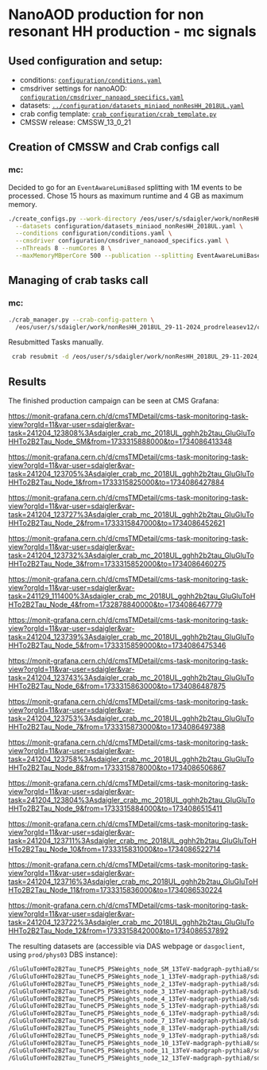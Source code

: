 # NanoAOD production for non resonant HH production - mc signals 

## Used configuration and setup:

* conditions: [`configuration/conditions.yaml`](../configuration/conditions.yaml)
* cmsdriver settings for nanoAOD: [`configuration/cmsdriver_nanoaod_specifics.yaml`](../configuration/cmsdriver_nanoaod_specifics.yaml)
* datasets: [`../configuration/datasets_miniaod_nonResHH_2018UL.yaml`](../configuration/datasets_miniaod_nonResHH_2018UL.yaml)
* crab config template: [`crab_configuration/crab_template.py`](../crab_configuration/crab_template.py)
* CMSSW release: CMSSW_13_0_21

## Creation of CMSSW and Crab configs call

### mc:

Decided to go for an `EventAwareLumiBased` splitting with 1M events to be processed.
Chose 15 hours as maximum runtime and 4 GB as maximum memory.

```bash
./create_configs.py --work-directory /eos/user/s/sdaigler/work/nonResHH_2018UL_29-11-2024_prodreleasev12/ \
  --datasets configuration/datasets_miniaod_nonResHH_2018UL.yaml \
  --conditions configuration/conditions.yaml \
  --cmsdriver configuration/cmsdriver_nanoaod_specifics.yaml \
  --nThreads 8 --numCores 8 \
  --maxMemoryMBperCore 500 --publication --splitting EventAwareLumiBased --unitsPerJob 1000000 --maxJobRuntimeMin 900
```

## Managing of crab tasks call

### mc:

```bash
./crab_manager.py --crab-config-pattern \
  /eos/user/s/sdaigler/work/nonResHH_2018UL_29-11-2024_prodreleasev12/crabconfigs/*.py --nworkers 13
```

Resubmitted Tasks manually.

```bash
 crab resubmit -d /eos/user/s/sdaigler/work/nonResHH_2018UL_29-11-2024_prodreleasev12/crab/crab_mc_2018UL_gghh2b2tau_GluGluToHHTo2B2Tau_Node_SM
```

## Results

The finished production campaign can be seen at CMS Grafana:

https://monit-grafana.cern.ch/d/cmsTMDetail/cms-task-monitoring-task-view?orgId=11&var-user=sdaigler&var-task=241204_123808%3Asdaigler_crab_mc_2018UL_gghh2b2tau_GluGluToHHTo2B2Tau_Node_SM&from=1733315888000&to=1734086413348

https://monit-grafana.cern.ch/d/cmsTMDetail/cms-task-monitoring-task-view?orgId=11&var-user=sdaigler&var-task=241204_123705%3Asdaigler_crab_mc_2018UL_gghh2b2tau_GluGluToHHTo2B2Tau_Node_1&from=1733315825000&to=1734086427884

https://monit-grafana.cern.ch/d/cmsTMDetail/cms-task-monitoring-task-view?orgId=11&var-user=sdaigler&var-task=241204_123727%3Asdaigler_crab_mc_2018UL_gghh2b2tau_GluGluToHHTo2B2Tau_Node_2&from=1733315847000&to=1734086452621

https://monit-grafana.cern.ch/d/cmsTMDetail/cms-task-monitoring-task-view?orgId=11&var-user=sdaigler&var-task=241204_123732%3Asdaigler_crab_mc_2018UL_gghh2b2tau_GluGluToHHTo2B2Tau_Node_3&from=1733315852000&to=1734086460275

https://monit-grafana.cern.ch/d/cmsTMDetail/cms-task-monitoring-task-view?orgId=11&var-user=sdaigler&var-task=241129_111400%3Asdaigler_crab_mc_2018UL_gghh2b2tau_GluGluToHHTo2B2Tau_Node_4&from=1732878840000&to=1734086467779

https://monit-grafana.cern.ch/d/cmsTMDetail/cms-task-monitoring-task-view?orgId=11&var-user=sdaigler&var-task=241204_123739%3Asdaigler_crab_mc_2018UL_gghh2b2tau_GluGluToHHTo2B2Tau_Node_5&from=1733315859000&to=1734086475346

https://monit-grafana.cern.ch/d/cmsTMDetail/cms-task-monitoring-task-view?orgId=11&var-user=sdaigler&var-task=241204_123743%3Asdaigler_crab_mc_2018UL_gghh2b2tau_GluGluToHHTo2B2Tau_Node_6&from=1733315863000&to=1734086487875

https://monit-grafana.cern.ch/d/cmsTMDetail/cms-task-monitoring-task-view?orgId=11&var-user=sdaigler&var-task=241204_123753%3Asdaigler_crab_mc_2018UL_gghh2b2tau_GluGluToHHTo2B2Tau_Node_7&from=1733315873000&to=1734086497388

https://monit-grafana.cern.ch/d/cmsTMDetail/cms-task-monitoring-task-view?orgId=11&var-user=sdaigler&var-task=241204_123758%3Asdaigler_crab_mc_2018UL_gghh2b2tau_GluGluToHHTo2B2Tau_Node_8&from=1733315878000&to=1734086506867

https://monit-grafana.cern.ch/d/cmsTMDetail/cms-task-monitoring-task-view?orgId=11&var-user=sdaigler&var-task=241204_123804%3Asdaigler_crab_mc_2018UL_gghh2b2tau_GluGluToHHTo2B2Tau_Node_9&from=1733315884000&to=1734086515411

https://monit-grafana.cern.ch/d/cmsTMDetail/cms-task-monitoring-task-view?orgId=11&var-user=sdaigler&var-task=241204_123711%3Asdaigler_crab_mc_2018UL_gghh2b2tau_GluGluToHHTo2B2Tau_Node_10&from=1733315831000&to=1734086522714

https://monit-grafana.cern.ch/d/cmsTMDetail/cms-task-monitoring-task-view?orgId=11&var-user=sdaigler&var-task=241204_123716%3Asdaigler_crab_mc_2018UL_gghh2b2tau_GluGluToHHTo2B2Tau_Node_11&from=1733315836000&to=1734086530224

https://monit-grafana.cern.ch/d/cmsTMDetail/cms-task-monitoring-task-view?orgId=11&var-user=sdaigler&var-task=241204_123722%3Asdaigler_crab_mc_2018UL_gghh2b2tau_GluGluToHHTo2B2Tau_Node_12&from=1733315842000&to=1734086537892


The resulting datasets are (accessible via DAS webpage or `dasgoclient`, using `prod/phys03` DBS instance):

```bash
/GluGluToHHTo2B2Tau_TuneCP5_PSWeights_node_SM_13TeV-madgraph-pythia8/sdaigler-mc_2018UL_gghh2b2tau_GluGluToHHTo2B2Tau_Node_SM_1733315721-00000000000000000000000000000000/USER
/GluGluToHHTo2B2Tau_TuneCP5_PSWeights_node_1_13TeV-madgraph-pythia8/sdaigler-mc_2018UL_gghh2b2tau_GluGluToHHTo2B2Tau_Node_1_1733315721-00000000000000000000000000000000/USER
/GluGluToHHTo2B2Tau_TuneCP5_PSWeights_node_2_13TeV-madgraph-pythia8/sdaigler-mc_2018UL_gghh2b2tau_GluGluToHHTo2B2Tau_Node_2_1733315721-00000000000000000000000000000000/USER
/GluGluToHHTo2B2Tau_TuneCP5_PSWeights_node_3_13TeV-madgraph-pythia8/sdaigler-mc_2018UL_gghh2b2tau_GluGluToHHTo2B2Tau_Node_3_1733315721-00000000000000000000000000000000/USER
/GluGluToHHTo2B2Tau_TuneCP5_PSWeights_node_4_13TeV-madgraph-pythia8/sdaigler-mc_2018UL_gghh2b2tau_GluGluToHHTo2B2Tau_Node_4_1732876480-00000000000000000000000000000000/USER
/GluGluToHHTo2B2Tau_TuneCP5_PSWeights_node_5_13TeV-madgraph-pythia8/sdaigler-mc_2018UL_gghh2b2tau_GluGluToHHTo2B2Tau_Node_5_1733315721-00000000000000000000000000000000/USER
/GluGluToHHTo2B2Tau_TuneCP5_PSWeights_node_6_13TeV-madgraph-pythia8/sdaigler-mc_2018UL_gghh2b2tau_GluGluToHHTo2B2Tau_Node_6_1733315721-00000000000000000000000000000000/USER
/GluGluToHHTo2B2Tau_TuneCP5_PSWeights_node_7_13TeV-madgraph-pythia8/sdaigler-mc_2018UL_gghh2b2tau_GluGluToHHTo2B2Tau_Node_7_1733315721-00000000000000000000000000000000/USER
/GluGluToHHTo2B2Tau_TuneCP5_PSWeights_node_8_13TeV-madgraph-pythia8/sdaigler-mc_2018UL_gghh2b2tau_GluGluToHHTo2B2Tau_Node_8_1733315721-00000000000000000000000000000000/USER
/GluGluToHHTo2B2Tau_TuneCP5_PSWeights_node_9_13TeV-madgraph-pythia8/sdaigler-mc_2018UL_gghh2b2tau_GluGluToHHTo2B2Tau_Node_9_1733315721-00000000000000000000000000000000/USER
/GluGluToHHTo2B2Tau_TuneCP5_PSWeights_node_10_13TeV-madgraph-pythia8/sdaigler-mc_2018UL_gghh2b2tau_GluGluToHHTo2B2Tau_Node_10_1733315721-00000000000000000000000000000000/USER
/GluGluToHHTo2B2Tau_TuneCP5_PSWeights_node_11_13TeV-madgraph-pythia8/sdaigler-mc_2018UL_gghh2b2tau_GluGluToHHTo2B2Tau_Node_11_1733315721-00000000000000000000000000000000/USER
/GluGluToHHTo2B2Tau_TuneCP5_PSWeights_node_12_13TeV-madgraph-pythia8/sdaigler-mc_2018UL_gghh2b2tau_GluGluToHHTo2B2Tau_Node_12_1733315721-00000000000000000000000000000000/USER
```